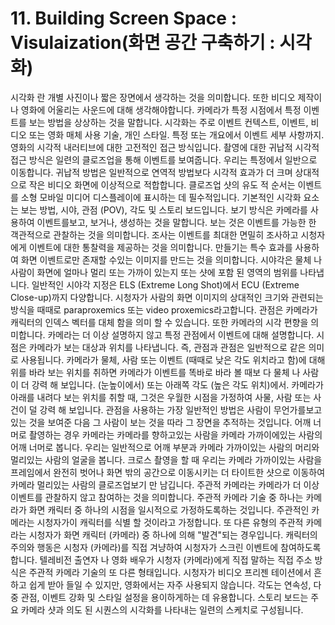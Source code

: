 # 11. Building Screen Space : Visulaization(화면 공간 구축하기 : 시각화)

시각화 란 개별 사진이나 짧은 장면에서 생각하는 것을 의미합니다. 또한 비디오 제작이나 영화에 어울리는 사운드에 대해 생각해야합니다. 카메라가 특정 시점에서 특정 이벤트를 보는 방법을 상상하는 것을 말합니다. 시각화는 주로 이벤트 컨텍스트,
이벤트, 비디오 또는 영화 매체 사용 기술, 개인 스타일. 특정 또는 개요에서 이벤트 세부 사항까지. 영화의 시각적 내러티브에 대한 고전적인 접근 방식입니다. 촬영에 대한 귀납적 시각적 접근 방식은 일련의 클로즈업을 통해 이벤트를 보여줍니다. 우리는 특정에서 일반으로 이동합니다. 귀납적 방법은 일반적으로 연역적 방법보다 시각적 효과가 더 크며 상대적으로 작은 비디오 화면에 이상적으로 적합합니다. 클로즈업 샷의 유도 적 순서는 이벤트를 소형 모바일 미디어 디스플레이에 표시하는 데 필수적입니다. 기본적인 시각화 요소는 보는 방법, 시야, 관점 (POV), 각도 및 스토리 보드입니다. 보기 방식은 카메라를 사용하여 이벤트를보고, 보거나, 생성하는 것을 말합니다. 보는 것은 이벤트를 가능한 한 객관적으로 관찰하는 것을 의미합니다. 조사는 이벤트를 최대한 면밀히 조사하고 시청자에게 이벤트에 대한 통찰력을 제공하는 것을 의미합니다. 만들기는 특수 효과를 사용하여 화면 이벤트로만 존재할 수있는 이미지를 만드는 것을 의미합니다. 시야각은 물체 나 사람이 화면에 얼마나 멀리 또는 가까이 있는지 또는 샷에 포함 된 영역의 범위를 나타냅니다. 일반적인 시야각 지정은 ELS (Extreme Long Shot)에서 ECU (Extreme Close-up)까지 다양합니다. 시청자가 사람의 화면 이미지의 상대적인 크기와 관련되는 방식을 때때로 paraproxemics 또는 video proxemics라고합니다. 관점은 카메라가 캐릭터의 인덱스 벡터를 대체 함을 의미 할 수 있습니다. 또한 카메라의 시각 편향을 의미합니다. 카메라는 더 이상 설명하지 않고 특정 관점에서 이벤트에 대해 설명합니다. 시점은 카메라가 보는 대상과 위치를 나타냅니다. 즉, 관점과 관점은 일반적으로 같은 의미로 사용됩니다.
카메라가 물체, 사람 또는 이벤트 (때때로 낮은 각도 위치라고 함)에 대해 위를 바라 보는 위치를 취하면 카메라가 이벤트를 똑바로 바라 볼 때보 다 물체 나 사람이 더 강력 해 보입니다. (눈높이에서) 또는 아래쪽 각도 (높은 각도 위치)에서. 카메라가 아래를 내려다 보는 위치를 취할 때, 그것은 우월한 시점을 가정하여
사물, 사람 또는 사건이 덜 강력 해 보입니다. 관점을 사용하는 가장 일반적인 방법은 사람이 무언가를보고있는 것을 보여준 다음 그 사람이 보는 것을 따라 그 장면을 추적하는 것입니다. 어깨 너머로 촬영하는 경우 카메라는 카메라를 향하고있는 사람을 카메라 가까이에있는 사람의 어깨 너머로 봅니다. 우리는 일반적으로 어깨 부분과 카메라 가까이있는 사람의 머리와 멀리있는 사람의 얼굴을 봅니다. 크로스 촬영을 할 때 우리는 카메라 가까이있는 사람을 프레임에서 완전히 벗어나 화면 밖의 공간으로 이동시키는 더 타이트한 샷으로 이동하여 카메라 멀리있는 사람의 클로즈업보기 만 남깁니다. 주관적 카메라는 카메라가 더 이상 이벤트를 관찰하지 않고 참여하는 것을 의미합니다. 주관적 카메라 기술 중 하나는 카메라가 화면 캐릭터 중 하나의 시점을 일시적으로 가정하도록하는 것입니다. 주관적인 카메라는 시청자가이 캐릭터를 식별 할 것이라고 가정합니다. 또 다른 유형의 주관적 카메라는 시청자가 화면 캐릭터 (카메라) 중 하나에 의해 "발견"되는 경우입니다. 캐릭터의주의와 행동은 시청자 (카메라)를 직접 겨냥하여 시청자가 스크린 이벤트에 참여하도록합니다. 텔레비전 출연자 나 영화 배우가 시청자 (카메라)에게 직접 말하는 직접 주소 방식은 주관적 카메라 기술의 또 다른 형태입니다. 시청자가 비디오 프리젠 테이션에서 흔하고 쉽게 받아 들일 수 있지만, 영화에서는 자주 사용되지 않습니다. 각도는 연속성, 다중 관점, 이벤트 강화 및 스타일 설정을 용이하게하는 데 유용합니다. 스토리 보드는 주요 카메라 샷과 의도 된 시퀀스의 시각화를 나타내는 일련의 스케치로 구성됩니다.
